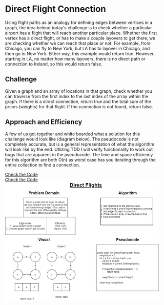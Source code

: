 # Direct Flight Connection

Using flight paths as an analogy for defining edges between vertices in a graph, the idea behind today's challenge is to check whether a particular airport has a flight that will reach another particular place.  Whether the first vertex has a direct flight, or has to make a couple layovers to get there, we are checking whether we can reach that place or not.  For example, from Chicago, you can fly to New York, but LA has to layover in Chicago, and then go to New York.  Either way, this example would return true.  However, starting in LA, no matter how many layovers, there is no direct path or connection to Ireland, so this would return false.

## Challenge

Given a graph and an array of locations in that graph, check whether you can traverse from the first index to the last index of the array within the graph.  If there is a direct connection, return true and the total sum of the prices \(weights\) for that flight.  If the connection is not found, return false.

## Approach and Efficiency

A few of us got together and white boarded what a solution for this challenge would look like \(diagram below\).  The pseudocode is not completely accurate, but is a general representation of what the algorithm will look like by the end.  Utlizing TDD I will verify functionality to work out bugs that are apparent in the pseudocode.  The time and space efficiency for this algorithm are both O\(n\) as worst case has you iterating through the entire collection to find a connection.

[Check the Code](../DataStructures/Graph/MyGraph.cs)  
[Check the Code](../DataStructures.Tests/Graph.Tests/MyGraphTests.cs)  
![White Board Diagram](assets/DirectFlights.png)